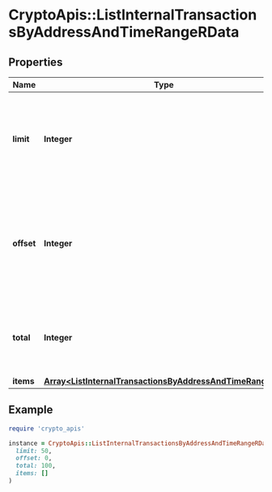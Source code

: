 # CryptoApis::ListInternalTransactionsByAddressAndTimeRangeRData

## Properties

| Name | Type | Description | Notes |
| ---- | ---- | ----------- | ----- |
| **limit** | **Integer** | Defines how many items should be returned in the response per page basis. |  |
| **offset** | **Integer** | The starting index of the response items, i.e. where the response should start listing the returned items. |  |
| **total** | **Integer** | Defines the total number of items returned in the response. |  |
| **items** | [**Array&lt;ListInternalTransactionsByAddressAndTimeRangeRI&gt;**](ListInternalTransactionsByAddressAndTimeRangeRI.md) |  |  |

## Example

```ruby
require 'crypto_apis'

instance = CryptoApis::ListInternalTransactionsByAddressAndTimeRangeRData.new(
  limit: 50,
  offset: 0,
  total: 100,
  items: []
)
```

